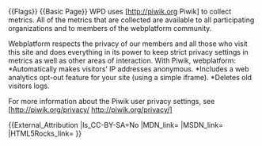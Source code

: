 {{Flags}}
{{Basic Page}}
WPD uses [http://piwik.org Piwik] to collect metrics. All of the metrics that are collected are available to all participating organizations and to members of the webplatform community.

Webplatform respects the privacy of our members and all those who visit this site and does everything in its power to keep strict privacy settings in metrics as well as other areas of interaction. With Piwik, webplatform:
*Automatically makes visitors’ IP addresses anonymous.
*Includes a web analytics opt-out feature for your site (using a simple iframe).
*Deletes old visitors logs.

For more information about the Piwik user privacy settings, see [http://piwik.org/privacy/ http://piwik.org/privacy/]

{{External_Attribution
|Is_CC-BY-SA=No
|MDN_link=
|MSDN_link=
|HTML5Rocks_link=
}}
